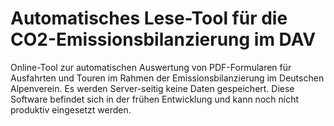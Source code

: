 # Automatisches Lese-Tool für die CO2-Emissionsbilanzierung im DAV

Online-Tool zur automatischen Auswertung von PDF-Formularen für Ausfahrten und Touren im Rahmen der Emissionsbilanzierung im Deutschen Alpenverein. Es werden Server-seitig keine Daten gespeichert. Diese Software befindet sich in der frühen Entwicklung und kann noch nicht produktiv eingesetzt werden.
